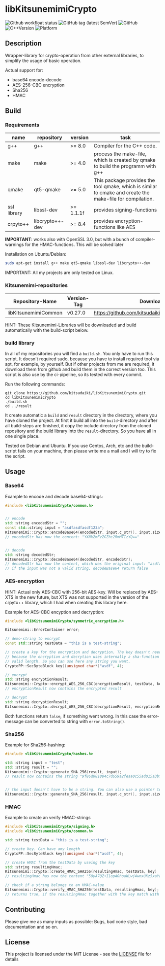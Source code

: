 # libKitsunemimiCrypto

![Github workfloat status](https://img.shields.io/github/workflow/status/kitsudaiki/libKitsunemimiCrypto/build-and-test/develop?label=build%20and%20test&style=flat-square)
![GitHub tag (latest SemVer)](https://img.shields.io/github/v/tag/kitsudaiki/libKitsunemimiCrypto?label=version&style=flat-square)
![GitHub](https://img.shields.io/github/license/kitsudaiki/libKitsunemimiCrypto?style=flat-square)
![C++Version](https://img.shields.io/badge/c%2B%2B-17-blue?style=flat-square)
![Platform](https://img.shields.io/badge/platform-Linux--x64-lightgrey?style=flat-square)

## Description

Wrapper-library for crypto-operation from other external libraries, to simplify the usage of basic operation.

Actual support for:

- base64 encode-decode
- AES-256-CBC encryption
- Sha256 
- HMAC

## Build

### Requirements

name | repository | version | task
--- | --- | --- | ---
g++ | g++ | >= 8.0 | Compiler for the C++ code.
make | make | >= 4.0 | process the make-file, which is created by qmake to build the programm with g++
qmake | qt5-qmake | >= 5.0 | This package provides the tool qmake, which is similar to cmake and create the make-file for compilation.
ssl library | libssl-dev | >= 1.1.1f | provides signing-functions
crpyto++ | libcrypto++-dev | >= 8.4 | provides encryption-functions like AES

**IMPORTANT**: works also with OpenSSL 3.0, but with a bunch of compiler-warnings for the HMAC-functions. This will be solved later


Installation on Ubuntu/Debian:

```bash
sudo apt-get install g++ make qt5-qmake libssl-dev libcrypto++-dev 
```

IMPORTANT: All my projects are only tested on Linux. 

### Kitsunemimi-repositories

Repository-Name | Version-Tag | Download-Path
--- | --- | ---
libKitsunemimiCommon | v0.27.0 |  https://github.com/kitsudaiki/libKitsunemimiCommon.git

HINT: These Kitsunemimi-Libraries will be downloaded and build automatically with the build-script below.

### build library

In all of my repositories you will find a `build.sh`. You only have to run this script. It doesn't required sudo, because you have to install required tool via apt, for example, by yourself. But if other projects from me are required, it download them from github and build them in the correct version too. This script is also use by the ci-pipeline, so its tested with every commit.


Run the following commands:

```
git clone https://github.com/kitsudaiki/libKitsunemimiCrypto.git
cd libKitsunemimiCrypto
./build.sh
cd ../result
```

It create automatic a `build` and `result` directory in the directory, where you have cloned the project. At first it build all into the `build`-directory and after all build-steps are finished, it copy the include directory from the cloned repository and the build library into the `result`-directory. So you have all in one single place.

Tested on Debian and Ubuntu. If you use Centos, Arch, etc and the build-script fails on your machine, then please write me a mail and I will try to fix the script.


## Usage

### Base64

Example to encode and decode base64-strings:

```cpp
#include <libKitsunemimiCrypto/common.h>


// encode
std::string encodedStr = "";
const std::string input = "asdfasdfasdf123a";
Kitsunemimi::Crypto::encodeBase64(encodedStr, input.c_str(), input.size());
// encodedStr has now the content: "YXNkZmFzZGZhc2RmMTIzYQ=="


// decode
std::string decodedStr;
Kitsunemimi::Crypto::decodeBase64(decodedStr, encodedStr);
// decodedStr has now the content, which was the original input: "asdfasdfasdf123a"
// if the input was not a valid string, decodeBase64 return false
```


### AES-encryption

HINT: Actual only AES-CBC with 256-bit AES-key. Will be replaced by AES-XTS in the new future, but XTS was not supported in the version of the crpyto++ library, which I had when creating this library here.

Example for AES-CBC encyption and decryption:

```cpp
#include <libKitsunemimiCrypto/symmetric_encryption.h>

Kitsunemimi::ErrorContainer error;

// demo-string to encrypt
const std::string testData = "this is a test-string";

// create a key for the encryption and decryption. The key doesn't need to have 256 bit length,
// because the encryption and decrytion uses internally a sha-function to bring the key to a
// valid length. So you can use here any string you want.
CryptoPP::SecByteBlock key((unsigned char*)"asdf", 4);

// encrypt
std::string encryptionResult;
Kitsunemimi::Crypto::encrypt_AES_256_CBC(encryptionResult, testData, key, error);
// encryptionResult now contains the encrypted result

// decrypt
std::string decryptionResult;
Kitsunemimi::Crypto::decrypt_AES_256_CBC(decryptionResult, encryptionResult, key, error);
```

Both functions return `false`, if something went wrong. In this case the error-message can be converted to string with `error.toString()`.


### Sha256

Example for Sha256-hashing:

```cpp
#include <libKitsunemimiCrypto/hashes.h>

std::string input = "test";
std::string result = "";
Kitsunemimi::Crypto::generate_SHA_256(result, input);
// result now contains the string "9f86d081884c7d659a2feaa0c55ad015a3bf4f1b2b0b822cd15d6c15b0f00a08"


// the input doesn't have to be a string. You can also use a pointer to a byte-array like this
Kitsunemimi::Crypto::generate_SHA_256(result, input.c_str(), input.size());
```

### HMAC

Example to create an verify HMAC-strings

```cpp
#include <libKitsunemimiCrypto/signing.h>
#include <libKitsunemimiCrypto/common.h>

std::string testData = "this is a test-string";

// create key. Can have any length
CryptoPP::SecByteBlock key((unsigned char*)"asdf", 4);

// create HMAC from the testData by useing the key
std::string resultingHmac;
Kitsunemimi::Crypto::create_HMAC_SHA256(resultingHmac, testData, key)
// resultingHmac has now the content "58yA7QZ+I1opAOhoaWLwj4wnxUKz5xaYafjE+Vcb6c4="

// check if a string belongs to an HMAC-value
Kitsunemimi::Crypto::verify_HMAC_SHA256(testData, resultingHmac, key);
// returns true, if the resultingHmac together with the key match with the testData
```

## Contributing

Please give me as many inputs as possible: Bugs, bad code style, bad documentation and so on.

## License

This project is licensed under the MIT License - see the [LICENSE](LICENSE) file for details
